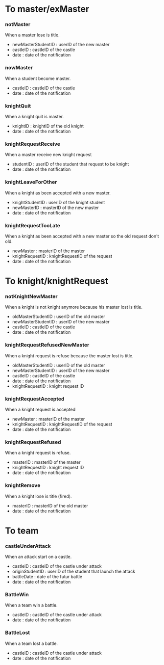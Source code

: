 # To master/exMaster

### notMaster 
When a master lose is title. <br/>
* newMasterStudentID : userID of the new master
* castleID : castleID of the castle
* date : date of the notification

### nowMaster
When a student become master. <br/>
* castleID : castleID of the castle
* date : date of the notification

### knightQuit
When a knight quit is master. <br/>
* knightID : knightID of the old knight
* date : date of the notification

### knightRequestReceive
When a master receive new knight request <br/>
* studentID : userID of the student that request to be knight
* date : date of the notification

### knightLeaveForOther
When a knight as been accepted with a new master. <br/>
* knightStudentID : userID of the knight student
* newMasterID : masterID of the new master
* date : date of the notification

### knightRequestTooLate
When a knight as been accepted with a new master so the old request don't old. <br/>
* newMaster : masterID of the master
* knightRequestID : knightRequestID of the request
* date : date of the notification

# To knight/knightRequest

### notKnightNewMaster
When a knight is not knight anymore because his master lost is title. <br/>
* oldMasterStudentID : userID of the old master
* newMasterStudentID : userID of the new master
* castleID : castleID of the castle
* date : date of the notification

### knightRequestRefusedNewMaster
When a knight request is refuse because the master lost is title. <br/>
* oldMasterStudentID : userID of the old master
* newMasterStudentID : userID of the new master
* castleID : castleID of the castle
* date : date of the notification
* knightRequestID : knight request ID

### knightRequestAccepted
When a knight request is accepted <br/>
* newMaster : masterID of the master
* knightRequestID : knightRequestID of the request
* date : date of the notification

### knightRequestRefused
When a knight request is refuse. <br/>
* masterID : masterID of the master
* knightRequestID : knight request ID
* date : date of the notification

### knightRemove
When a knight lose is title (fired). <br/>
* masterID : masterID of the old master
* date : date of the notification

# To team

### castleUnderAttack
When an attack start on a castle. <br/>
* castleID : castleID of the castle under attack
* originStudentID : userID of the student that launch the attack
* battleDate : date of the futur battle
* date : date of the notification

### BattleWin
When a team win a battle. <br/>
* castleID : castleID of the castle under attack
* date : date of the notification

### BattleLost
When a team lost a battle. <br/>
* castleID : castleID of the castle under attack
* date : date of the notification
